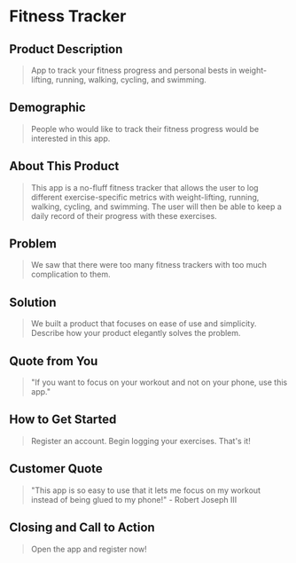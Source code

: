 # Fitness Tracker #

<!-- 
> This material was originally posted [here](http://www.quora.com/What-is-Amazons-approach-to-product-development-and-product-management). It is reproduced here for posterities sake.

There is an approach called "working backwards" that is widely used at Amazon. They work backwards from the customer, rather than starting with an idea for a product and trying to bolt customers onto it. While working backwards can be applied to any specific product decision, using this approach is especially important when developing new products or features.

For new initiatives a product manager typically starts by writing an internal press release announcing the finished product. The target audience for the press release is the new/updated product's customers, which can be retail customers or internal users of a tool or technology. Internal press releases are centered around the customer problem, how current solutions (internal or external) fail, and how the new product will blow away existing solutions.

If the benefits listed don't sound very interesting or exciting to customers, then perhaps they're not (and shouldn't be built). Instead, the product manager should keep iterating on the press release until they've come up with benefits that actually sound like benefits. Iterating on a press release is a lot less expensive than iterating on the product itself (and quicker!).

If the press release is more than a page and a half, it is probably too long. Keep it simple. 3-4 sentences for most paragraphs. Cut out the fat. Don't make it into a spec. You can accompany the press release with a FAQ that answers all of the other business or execution questions so the press release can stay focused on what the customer gets. My rule of thumb is that if the press release is hard to write, then the product is probably going to suck. Keep working at it until the outline for each paragraph flows. 

Oh, and I also like to write press-releases in what I call "Oprah-speak" for mainstream consumer products. Imagine you're sitting on Oprah's couch and have just explained the product to her, and then you listen as she explains it to her audience. That's "Oprah-speak", not "Geek-speak".

Once the project moves into development, the press release can be used as a touchstone; a guiding light. The product team can ask themselves, "Are we building what is in the press release?" If they find they're spending time building things that aren't in the press release (overbuilding), they need to ask themselves why. This keeps product development focused on achieving the customer benefits and not building extraneous stuff that takes longer to build, takes resources to maintain, and doesn't provide real customer benefit (at least not enough to warrant inclusion in the press release).
 -->
 
## Product Description ##
  > App to track your fitness progress and personal bests in weight-lifting, running, walking, cycling, and swimming. 

## Demographic ##
  > People who would like to track their fitness progress would be interested in this app.

## About This Product ##
  > This app is a no-fluff fitness tracker that allows the user to log different exercise-specific metrics with weight-lifting, running, walking, cycling, and swimming. The user will then be able to keep a daily record of their progress with these exercises. 

## Problem ##
  > We saw that there were too many fitness trackers with too much complication to them. 

## Solution ##
  > We built a product that focuses on ease of use and simplicity.
  Describe how your product elegantly solves the problem.

## Quote from You ##
  > "If you want to focus on your workout and not on your phone, use this app."

## How to Get Started ##
  > Register an account. Begin logging your exercises. That's it!

## Customer Quote ##
  > "This app is so easy to use that it lets me focus on my workout instead of being glued to my phone!" - Robert Joseph III 

## Closing and Call to Action ##
  > Open the app and register now!